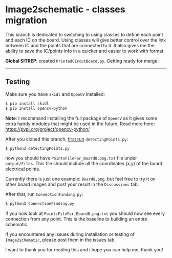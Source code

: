 # Image2schematic - classes migration

This branch is dedicated to switching to using classes to define each point and each IC on the board.
Using classes will give better control over the link between IC and the points that are connected to it. It also gives me the ability to save the IC/points info in a quicker and easier to work with format.

**Global SITREP**: created `PrintedCircutBoard.py`. Getting ready for merge.

---------------------------------------------------



## Testing

Make sure you have `skidl` and `OpenCV` installed:

```bash
$ pip install skidl
$ pip install opencv-python
```

**Note**: I recommand installing the full package of `OpenCV` as it gives some extra handy modules that might be used in the future. Read more here: https://pypi.org/project/opencv-python/

After you cloned this branch, <ins>first run</ins> `detectingPoints.py`:

```bash
$ python3 detectingPoints.py
```

now you should have `PointsFileFor_Board8.png.txt` file under `output/Files`. This file should include all the coordinates (x,y) of the board electrical points.

Currently there is just one example: `Board8.png`, but feel free to try it on other board images and post your result in the `Discussions` tab.

After that, run `ConnectionFinding.py`:

```bash
$ python3 ConnectionFinding.py
```

If you now look at `PointsFileFor_Board8.png.txt` you should now see every connection from any point. This is the baseline to building an entire schematic.

If you encountered any issues during installation or testing of `Image2schematic`, please post them in the issues tab.

I want to thank you for reading this and i hope you can help me, thank you!


